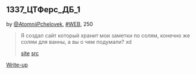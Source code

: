 ## 1337_ЦТФерс_ДБ_1
by [@AtomnijPchelovek](https://github.com/0MazaHacka0), [#WEB](/README.md#WEB), 250  

>Я создал сайт который хранит мои заметки по солям, конечно же солям для ванны, а вы о чем подумали? xd
>
>[site](https://spbsalts.surctf.abakumov.life)
>[src](./files/spbsalts-1.0.0.zip)

[Write-up](WRITEUP.md)  